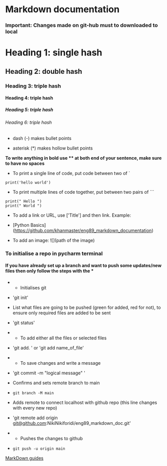 # Markdown documentation
### Important: Changes made on git-hub must to downloaded to local


# Heading 1: single hash # 
## Heading 2: double hash ## 
### Heading 3: triple hash ###
#### Heading 4: triple hash ####
##### Heading 5: triple hash #####
###### Heading 6: triple hash ######


- dash (-) makes bullet points
* asterisk (*) makes hollow bullet points 

**To write anything in bold use ** at both end of your sentence, make sure to have no spaces**

- To print a single line of code, put code between two of `

`print('hello world')`

- To print multiple lines of code together, put between two pairs of ```

``` 
print(" Hello ")
print(" World ")
```

- To add a link or URL, use ['Title'] and then link. Example:
- [Python Basics] (https://github.com/khanmaster/eng89_markdown_documentation)

- To add an image: ![](path of the image)

### To initialise a repo in pycharm terminal 
#### If you have already set up a branch and want to push some updates/new files then only follow the steps with the *

- * Initialises git
- 'git init'
  
- List what files are going to be pushed (green for added, red for not), to ensure only required files are added to be sent
- 'git status'
  
- * To add either all the files or selected files 
- 'git add. ' or 'git add name_of_file'

- * To save changes and write a message
- 'git commit -m "logical message" '

- Confirms and sets remote branch to main
- `git branch -M main`

- Adds remote to connect localhost with github repo (this line changes with every new repo)
- 'git remote add origin git@github.com:NikiNikiforidi/eng89_markdown_doc.git'

- * Pushes the changes to github
- `git push -u origin main`    
  

[MarkDown guides]()


  

